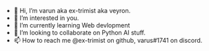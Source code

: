 - 👋 Hi, I’m varun aka ex-trimist aka veyron.
- 👀 I’m interested in you.
- 🌱 I’m currently learning Web devlopment
- 💞️ I’m looking to collaborate on Python AI stuff.
- 📫 How to reach me @ex-trimist on github, varus#1741 on discord.

<!---
ex-trimist/ex-trimist is a ✨ special ✨ repository because its `README.md` (this file) appears on your GitHub profile.
You can click the Preview link to take a look at your changes.
--->
